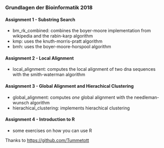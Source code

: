 ### Grundlagen der Bioinformatik 2018

#### Assignment 1 - Substring Search

- bm_rk_combined: combines the boyer-moore implementation from wikipedia and the rabin-karp algorithm
- kmp: uses the knuth-morris-pratt algorithm
- bmh: uses the boyer-moore-horspool algorithm

#### Assignment 2 - Local Alignment

- local_alignment: computes the local alignment of two dna sequences with the smith-waterman algorithm
 
#### Assignment 3 - Global Alignment and Hierachical Clustering

- global_alignment: computes _one_ global alignment with the needleman-wunsch algorithm
- hierachical_clustering: implements hierachical clustering 

#### Assignment 4 - Introduction to R

- some exercises on how you can use R

Thanks to https://github.com/Tummetott